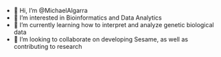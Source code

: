 - 👋 Hi, I’m @MichaelAlgarra
- 👀 I’m interested in Bioinformatics and Data Analytics
- 🌱 I’m currently learning how to interpret and analyze genetic biological data
- 💞️ I’m looking to collaborate on developing Sesame, as well as contributing to research

<!---
MichaelAlgarra/MichaelAlgarra is a ✨ special ✨ repository because its `README.md` (this file) appears on your GitHub profile.
You can click the Preview link to take a look at your changes.
--->
